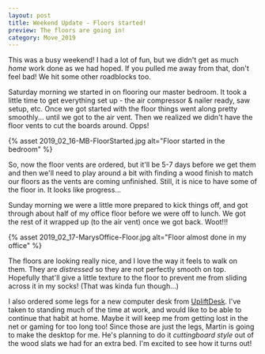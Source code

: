 ```yaml
---
layout: post
title: Weekend Update - Floors started!
preview: The floors are going in! 
category: Move_2019
---
```


This was a busy weekend! I had a lot of fun, but we didn't get as much *home* work done as we had hoped. If you pulled me away from that, don't feel bad! We hit some other roadblocks too.

Saturday morning we started in on flooring our master bedroom. It took a little time to get everything set up - the air compressor & nailer ready, saw setup, etc. Once we got started with the floor things went along pretty smoothly... until we got to the air vent. Then we realized we didn't have the floor vents to cut the boards around. Opps! 

{% asset 2019_02_16-MB-FloorStarted.jpg alt="Floor started in the bedroom" %}

So, now the floor vents are ordered, but it'll be 5-7 days before we get them and then we'll need to play around a bit with finding a wood finish to match our floors as the vents are coming unfinished. Still, it is nice to have some of the floor in. It looks like progress...

Sunday morning we were a little more prepared to kick things off, and got through about half of my office floor before we were off to lunch. We got the rest of it wrapped up (to the air vent) once we got back. Woot!!!

{% asset 2019_02_17-MarysOffice-Floor.jpg alt="Floor almost done in my office" %}

The floors are looking really nice, and I love the way it feels to walk on them. They are *distressed* so they are not perfectly smooth on top. Hopefully that'll give a little texture to the floor to prevent me from sliding across it in my socks! (That was kinda fun though...)



I also ordered some legs for a new computer desk from [UpliftDesk](https://www.upliftdesk.com/uplift-height-adjustable-standing-desk-frame-2-leg/). I've taken to standing much of the time at work, and would like to be able to continue that habit at home. Maybe it will keep me from getting lost in the net or gaming for too long too! Since those are just the legs, Martin is going to make the desktop for me. He's planning to do it *cuttingboard style* out of the wood slats we had for an extra bed. I'm excited to see how it turns out!